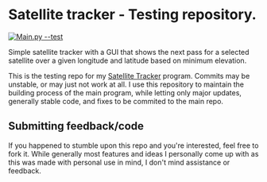 # Satellite tracker - Testing repository.
[![Main.py --test](https://github.com/Exclavia/Testing-SatTrack/actions/workflows/main-test.yml/badge.svg)](https://github.com/Exclavia/Testing-SatTrack/actions/workflows/main-test.yml)

Simple satellite tracker with a GUI that shows the next pass for a selected satellite over a given longitude and latitude based on minimum elevation.


This is the testing repo for my [Satellite Tracker](https://github.com/Exclavia/Satellite-Tracker) program. Commits may be unstable, or may just not work at all. I use this repository to maintain the building process of the main program, while letting only major updates, generally stable code, and fixes to be commited to the main repo.

## Submitting feedback/code
If you happened to stumble upon this repo and you're interested, feel free to fork it. While generally most features and ideas I personally come up with as this was made with personal use in mind, I don't mind assistance or feedback.
